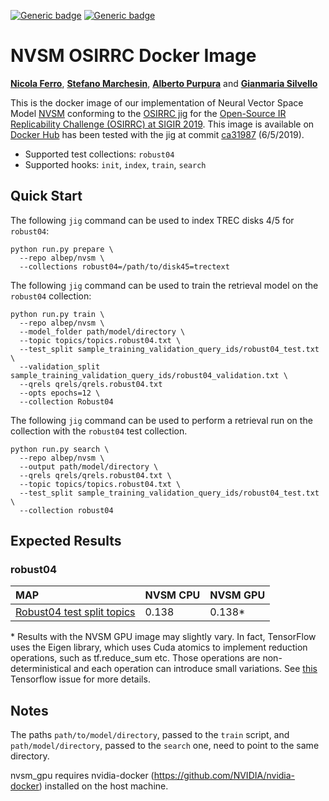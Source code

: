 [![Generic badge](https://img.shields.io/badge/GitHub-go%21-green.svg)](https://github.com/osirrc/nvsm-docker)
[![Generic badge](https://img.shields.io/badge/DockerHub-go%21-yellow.svg)](https://hub.docker.com/r/osirrc2019/nvsm)

# NVSM OSIRRC Docker Image
[**Nicola Ferro**](https://github.com/frrncl), [**Stefano Marchesin**](https://github.com/stefano-marchesin), [**Alberto Purpura**](https://github.com/albpurpura) and [**Gianmaria Silvello**](https://github.com/giansilv)

This is the docker image of our implementation of Neural Vector Space Model [NVSM](https://arxiv.org/abs/1708.02702?context=cs) conforming to the [OSIRRC jig](https://github.com/osirrc/jig/) for the [Open-Source IR Replicability Challenge (OSIRRC) at SIGIR 2019](https://osirrc.github.io/osirrc2019/).
This image is available on [Docker Hub](https://cloud.docker.com/u/albep/repository/docker/albep/nvsm) has been tested with the jig at commit [ca31987](https://github.com/osirrc/jig/commit/ca3198704795f2b6de8b78ed7a66bbdf1dccadb1) (6/5/2019).

+ Supported test collections: `robust04`
+ Supported hooks: `init`, `index`,  `train`,  `search`

## Quick Start

The following `jig` command can be used to index TREC disks 4/5 for `robust04`:

```
python run.py prepare \
  --repo albep/nvsm \
  --collections robust04=/path/to/disk45=trectext
```

The following `jig` command can be used to train the retrieval model on the `robust04` collection:
```
python run.py train \
  --repo albep/nvsm \
  --model_folder path/model/directory \
  --topic topics/topics.robust04.txt \
  --test_split sample_training_validation_query_ids/robust04_test.txt \
  --validation_split sample_training_validation_query_ids/robust04_validation.txt \
  --qrels qrels/qrels.robust04.txt 
  --opts epochs=12 \
  --collection Robust04
```


The following `jig` command can be used to perform a retrieval run on the collection with the `robust04` test collection.

```
python run.py search \
  --repo albep/nvsm \
  --output path/model/directory \
  --qrels qrels/qrels.robust04.txt \
  --topic topics/topics.robust04.txt \
  --test_split sample_training_validation_query_ids/robust04_test.txt \
  --collection robust04
```

## Expected Results

### robust04

MAP                                     | NVSM CPU      | NVSM GPU |
:---------------------------------------|-----------|-----------|
[Robust04 test split topics](https://github.com/osirrc/jig/blob/master/sample_training_validation_query_ids/robust04_test.txt)| 0.138    | 0.138*    |

<nowiki>*</nowiki> Results with the NVSM GPU image may slightly vary. In fact, TensorFlow uses the Eigen library, which uses Cuda atomics to implement reduction operations, such as tf.reduce_sum etc. Those operations are non-deterministical and each operation can introduce small variations. See [this](https://github.com/tensorflow/tensorflow/issues/3103) Tensorflow issue for more details.

## Notes
The paths `path/to/model/directory`, passed to the `train` script, and `path/model/directory`, passed to the `search` one, need to point to the same directory.

nvsm_gpu requires nvidia-docker (https://github.com/NVIDIA/nvidia-docker) installed on the host machine.
